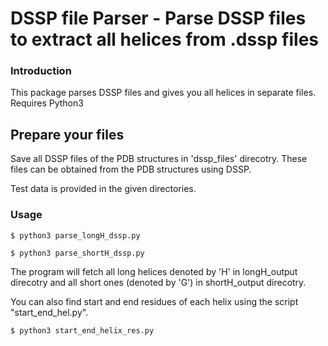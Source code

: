 # DSSP file Parser - Parse DSSP files to extract all helices from .dssp files

### Introduction

This package parses DSSP files and gives you all helices in separate files. Requires Python3

## Prepare your files

Save all DSSP files of the PDB structures in 'dssp_files' direcotry. These files can be obtained from the PDB structures using DSSP.

Test data is provided in the given directories.

### Usage

```$ python3 parse_longH_dssp.py```

```$ python3 parse_shortH_dssp.py```

The program will fetch all long helices denoted by 'H' in longH_output direcotry and all short ones (denoted by 'G') in shortH_output direcotry.

You can also find start and end residues of each helix using the script "start_end_hel.py".

```$ python3 start_end_helix_res.py```
